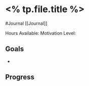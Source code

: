 # <% tp.file.title %>
#Journal [[Journal]]

Hours Available: 
Motivation Level: 

## Goals
- 

## Progress
